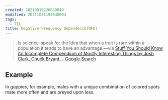 ```yaml
---
created: 20210919220639849
modified: 20211031194648004
tags:
  - TIL
title: Negative Frequency Dependence(NFD)
---
```


> Is science-speak for the idea that when a trait is rare within a population it tends to have an advantage.—via [Stuff You Should Know An Incomplete Compendium of Mostly Interesting Things by Josh Clark, Chuck Bryant. - Google Search](https://www.google.com/search?q=Stuff%20You%20Should%20Know%20An%20Incomplete%20Compendium%20of%20Mostly%20Interesting%20Things%20by%20Josh%20Clark,%20Chuck%20Bryant.)

## Example

In guppies, for example, males with a unique combination of colored spots mate more often and are preyed upon less.

